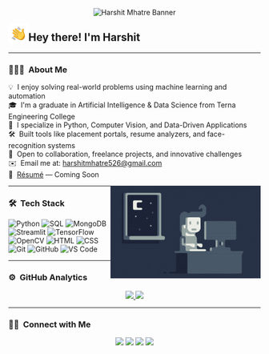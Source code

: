 <!-- Banner -->
<p align="center">
  <img src="https://github.com/xHarshit/xHarshit/assets/banner.jpg" alt="Harshit Mhatre Banner"/>
</p>

<img alt="Wave" src="https://raw.githubusercontent.com/AVS1508/AVS1508/master/assets/Hand%20Wave.gif" width="40" align="left"/>
<h2>Hey there! I'm Harshit</h2>

---

### 👨🏻‍💻 &nbsp;About Me

💡 &nbsp;I enjoy solving real-world problems using machine learning and automation  
🎓 &nbsp;I'm a graduate in Artificial Intelligence & Data Science from Terna Engineering College  
🧠 &nbsp;I specialize in Python, Computer Vision, and Data-Driven Applications  
🛠️ &nbsp;Built tools like placement portals, resume analyzers, and face-recognition systems  
💬 &nbsp;Open to collaboration, freelance projects, and innovative challenges  
✉️ &nbsp;Email me at: harshitmhatre526@gmail.com  
📄 &nbsp;[Résumé](#) — Coming Soon  

<img alt="Night Coding" src="https://raw.githubusercontent.com/AVS1508/AVS1508/master/assets/Night-Coding.gif" align="right"/>

---

### 🛠 &nbsp;Tech Stack

![Python](https://img.shields.io/badge/-Python-05122A?style=flat&logo=python)
![SQL](https://img.shields.io/badge/-SQL-05122A?style=flat&logo=mysql)
![MongoDB](https://img.shields.io/badge/-MongoDB-05122A?style=flat&logo=mongodb)
![Streamlit](https://img.shields.io/badge/-Streamlit-05122A?style=flat&logo=streamlit)
![TensorFlow](https://img.shields.io/badge/-TensorFlow-05122A?style=flat&logo=tensorflow)
![OpenCV](https://img.shields.io/badge/-OpenCV-05122A?style=flat&logo=opencv)
![HTML](https://img.shields.io/badge/-HTML-05122A?style=flat&logo=html5)
![CSS](https://img.shields.io/badge/-CSS-05122A?style=flat&logo=css3&logoColor=1572B6)
![Git](https://img.shields.io/badge/-Git-05122A?style=flat&logo=git)
![GitHub](https://img.shields.io/badge/-GitHub-05122A?style=flat&logo=github)
![VS Code](https://img.shields.io/badge/-VS%20Code-05122A?style=flat&logo=visual-studio-code)

---

### ⚙️ &nbsp;GitHub Analytics

<p align="center">
<a href="https://github.com/xHarshit">
  <img height="180em" src="https://github-readme-stats-eight-theta.vercel.app/api?username=xHarshit&show_icons=true&theme=algolia&include_all_commits=true&count_private=true"/>
  <img height="180em" src="https://github-readme-stats-eight-theta.vercel.app/api/top-langs/?username=xHarshit&layout=compact&langs_count=8&theme=algolia"/>
</a>
</p>

---

### 🤝🏻 &nbsp;Connect with Me

<p align="center">
  <a href="mailto:harshitmhatre526@gmail.com"><img src="https://img.shields.io/badge/-Gmail-D14836?style=flat&logo=gmail&logoColor=white"/></a>
  <a href="https://github.com/xHarshit"><img src="https://img.shields.io/badge/-GitHub-181717?style=flat&logo=github&logoColor=white"/></a>
  <a href="https://www.linkedin.com/"><img src="https://img.shields.io/badge/-LinkedIn-0077B5?style=flat&logo=linkedin&logoColor=white"/></a>
  <a href="https://www.instagram.com/"><img src="https://img.shields.io/badge/-Instagram-E4405F?style=flat&logo=instagram&logoColor=white"/></a>
</p>

